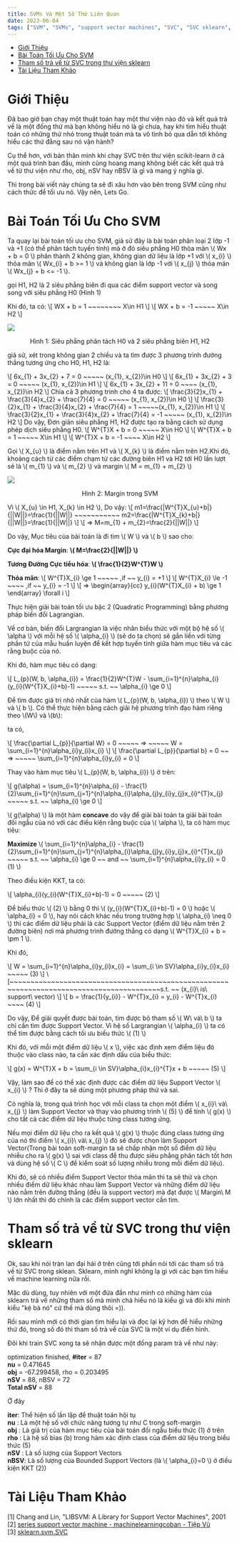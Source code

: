 ```yaml
---
title: SVMs Và Một Số Thứ Liên Quan
date: 2023-06-04
tags: ["SVM", "SVMs", "support vector machines", "SVC", "SVC sklearn", "scikit-learn"]
---
```


<style>
.singleImg {
    display: block;
    margin-left: auto;
    margin-right: auto;
}
.textSingleImg {
    text-align: center;
}
</style>


<!-- @import "[TOC]" {cmd="toc" depthFrom=1 depthTo=6 orderedList=false} -->

<!-- code_chunk_output -->

- [Giới Thiệu](#giới-thiệu)
- [Bài Toán Tối Ưu Cho SVM](#bài-toán-tối-ưu-cho-svm)
- [Tham số trả về từ SVC trong thư viện sklearn](#tham-số-trả-về-từ-svc-trong-thư-viện-sklearn)
- [Tài Liệu Tham Khảo](#tài-liệu-tham-khảo)

<!-- /code_chunk_output -->


# Giới Thiệu

Đã bao giờ bạn chạy một thuật toán hay một thư viện nào đó và kết quả trả về là một đống thứ mà bạn không hiểu nó là gì chưa, hay khi tìm hiểu thuật toán có những thứ nhỏ trong thuật toán mà ta vô tình bỏ qua dẫn tới không hiểu các thứ đằng sau nó vận hành?

Cụ thể hơn, với bản thân mình khi chạy SVC trên thư viện scikit-learn ở cả một quá trình ban đầu, mình cũng hoang mang không biết các kết quả trả về từ thư viện như rho, obj, nSV hay nBSV là gì và mang ý nghĩa gì.

Thì trong bài viết này chúng ta sẽ đi xâu hơn vào bên trong SVM cũng như cách thức để tối ưu nó. Vậy nên, Lets Go.

# Bài Toán Tối Ưu Cho SVM

Ta quay lại bài toán tối ưu cho SVM, giả sử đây là bài toán phân loại 2 lớp -1 và +1 (có thể phân tách tuyến tính) mà ở đó siêu phẳng H0 thỏa mãn \\( Wx + b = 0 \\) phân thành 2 không gian, không gian dữ liệu là lớp +1 với \\( x_{i} \\) thỏa mãn \\( Wx_{i} + b >= 1 \\) và không gian là lớp -1 với \\( x_{j} \\) thỏa mãn \\( Wx_{j} + b <= -1 \\).

gọi H1, H2 là 2 siêu phẳng biên đi qua các điểm support vector và song song với siêu phẳng H0 (Hình 1)

Khi đó, ta có:
\\[ WX + b = 1 ~~~~~~~~ X\in H1 \\]
\\[ WX + b = -1 ~~~~~ X\in H2 \\]

<img class="singleImg" src="/img/Svm/13.png">
<p class="textSingleImg">Hình 1: Siêu phẳng phân tách H0 và 2 siêu phẳng biên H1, H2 </p>

giả sử, xét trong không gian 2 chiều và ta tìm được 3 phương trình đường thẳng tương ứng cho H0, H1, H2 là:

\\[ 6x_{1} + 3x_{2} + 7 = 0 ~~~~~ (x_{1}, x_{2})\in H0 \\]
\\[ 6x_{1} + 3x_{2} + 3 = 0 ~~~~~ (x_{1}, x_{2})\in H1 \\]
\\[ 6x_{1} + 3x_{2} + 11 = 0 ~~~~ (x_{1}, x_{2})\in H2 \\]
Chia cả 3 phương trình cho 4 ta được:
\\[ \frac{3}{2}x_{1} + \frac{3}{4}x_{2} + \frac{7}{4} = 0 ~~~~~ (x_{1}, x_{2})\in H0 \\]
\\[ \frac{3}{2}x_{1} + \frac{3}{4}x_{2} + \frac{7}{4} = 1 ~~~~~(x_{1}, x_{2})\in H1 \\]
\\[ \frac{3}{2}x_{1} + \frac{3}{4}x_{2} + \frac{7}{4} = -1 ~~~~~ (x_{1}, x_{2})\in H2   \\]
Do vậy, Đơn giản siêu phẳng H1, H2 được tạo ra bằng cách sử dụng phép dịch siêu phẳng H0.
\\[  W^{T}X + b = 0 ~~~~~ X\in H0 \\]
\\[ W^{T}X + b = 1 ~~~~~ X\in H1 \\]
\\[ W^{T}X + b = -1 ~~~~ X\in H2 \\]

Gọi \\( X_{u} \\) là điểm nằm trên H1 và \\( X_{k} \\) là điểm nằm trên H2.Khi đó, khoảng cách từ các điểm chạm từ các đường biên H1 và H2 tới H0 lần lượt sẽ là \\( m_{1} \\) và \\( m_{2} \\) và margin \\( M = m_{1} + m_{2} \\)

<img class="singleImg" src="/img/Svm/15.png">
<p class="textSingleImg">Hình 2: Margin trong SVM</p>

Vì \\( X_{u} \in H1, X_{k} \in H2 \\), Do vậy:
\\[  m1=\frac{|W^{T}X_{u}+b|}{||W||}=\frac{1}{||W||} ~~~~~~~~~~~ m2=\frac{|W^{T}X_{k}+b|}{||W||}=\frac{1}{||W||}  \\]
\\[ => M=m_{1} + m_{2}=\frac{2}{||W||} \\]

Do vậy, Mục tiêu của bài toán là đi tìm \\( W \\) và \\( b \\) sao cho:

**Cực đại hóa Margin**: **\\( M=\frac{2}{\|\|W\|\|} \\)**

**Tương Đường Cực tiểu hóa**: **\\( \frac{1}{2}W^{T}W \\)**

**Thỏa mãn**:
\\[ W^{T}X_{i} \ge 1 ~~~~~ ,if ~~ y_{i} = +1 \\]
\\[ W^{T}X_{i} \le -1 ~~~~ ,if ~~ y_{i} = -1 \\]
\\[ => \begin{array}{cc} y_{i}(W^{T}X_{i} + b) \ge 1 \end{array} \forall i \\]

Thực hiện giải bài toán tối ưu bậc 2 (Quadratic Programming) bằng phương pháp biến đổi Lagrangian.

Về cơ bản, biến đổi Largrangian là việc nhân biểu thức với một bộ hệ số \\( \alpha \\) với mỗi hệ số \\( \alpha_{i} \\) (sẽ do ta chọn) sẽ gắn liền với từng phần tử của mẫu huấn luyện để kết hợp tuyến tính giữa hàm mục tiêu và các rằng buộc của nó.

Khi đó, hàm mục tiêu có dạng:

\\[  L_{p}(W, b, \alpha_{i}) = \frac{1}{2}W^{T}W - \sum_{i=1}^{n}\alpha_{i}(y_{i}(W^{T}X_{i}+b)-1) ~~~~~ s.t. ~~ \alpha_{i} \ge 0  \\]

Để tìm được giá trị nhỏ nhất của hàm \\( L_{p}(W, b, \alpha_{i}) \\) theo \\( W \\) và \\( b \\). Có thể thực hiện bằng cách giải hệ phương trình đạo hàm riêng theo \\(W\\) và \\(b\\):

ta có,

\\[ \frac{\partial L_{p}}{\partial W} = 0 ~~~~~ => ~~~~~ W = \sum_{i=1}^{n}\alpha_{i}y_{i}x_{i} \\]
\\[ \frac{\partial L_{p}}{\partial b} = 0 ~~ => ~~~~~ \sum_{i=1}^{n}\alpha_{i}y_{i} = 0  \\]

Thay vào hàm mục tiêu \\( L_{p}(W, b, \alpha_{i}) \\) ở trên:

\\[ g(\alpha) = \sum_{i=1}^{n}\alpha_{i} - \frac{1}{2}\sum_{i=1}^{n}\sum_{j=1}^{n}\alpha_{i}\alpha_{j}y_{i}y_{j}x_{i}^{T}x_{j} ~~~~~ s.t. ~~ \alpha_{i} \ge 0  \\]

\\( g(\alpha) \\) là một hàm **concave** do vậy để giải bài toán ta giải bài toán đối ngẫu của nó với các điều kiện rằng buộc của \\( \alpha \\), ta có hàm mục tiêu:

**Maximize** \\( \sum_{i=1}^{n}\alpha_{i} - \frac{1}{2}\sum_{i=1}^{n}\sum_{j=1}^{n}\alpha_{i}\alpha_{j}y_{i}y_{j}x_{i}^{T}x_{j} ~~~~~ s.t. ~~ \alpha_{i} \ge 0 ~~ and ~~ \sum_{i=1}^{n}\alpha_{i}y_{i} = 0 (1) \\)

Theo điều kiện KKT, ta có:

\\[ \alpha_{i}(y_{i}(W^{T}X_{i}+b)-1) = 0 ~~~~~ (2) \\]

Để biểu thức \\( (2) \\) bằng 0 thì \\( (y_{i}(W^{T}X_{i}+b)-1) = 0 \\) hoặc \\( \alpha_{i} = 0 \\), hay nói cách khác nếu trong trường hợp \\( \alpha_{i} \neq  0 \\) thì các điểm dữ liệu phải là các Support Vector (điểm dữ liệu nằm trên 2 đường biên) nơi mà phương trình đường thẳng có dạng \\( W^{T}X_{i} + b = \pm 1 \\).

Khi đó,

\\[ W = \sum_{i=1}^{n}\alpha_{i}y_{i}x_{i} = \sum_{i \in SV}\alpha_{i}y_{i}x_{i} ~~~~~ (3) \\]
\\[~~~~~~~~~~~~~~~~~~~~~~~~~~~~~~~~~~~~~~~~~~~~~~~~~~~~~~~~~~~~~~~~~~~~~~~~~~~~~~~~~~~~~~~~~~s.t. ~~ (x_{i}\ is\ support\ vector)  \\]
\\[ b = \frac{1}{y_{i}} - W^{T}x_{i} = y_{i} - W^{T}x_{i} ~~~~ (4) \\]

Do vậy, Để giải quyết được bài toán, tìm được bộ tham số \\( W\  và\ b  \\) ta chỉ cần tìm được Support Vector. Vì hệ số Largrangian \\( \alpha_{i}  \\) ta có thể tìm được bằng cách tối ưu biểu thức \\( (1) \\)

Khi đó, với mỗi một điểm dữ liệu \\( x \\), việc xác định xem điểm liệu đó thuộc vào class nào, ta cần xác định dấu của biểu thức:

\\[ g(x) = W^{T}X + b = \sum_{i \in SV}\alpha_{i}x_{i}^{T}x + b ~~~~~ (5) \\]

Vậy, làm sao để có thể xác định được các điểm dữ liệu Support Vector \\( x_{i} \\) ? Thì ở đây ta sẽ dùng một phương pháp thử và sai.

Có nghĩa là, trong quá trình học với mỗi class ta chọn một điểm \\( x_{i}\ và\ x_{j} \\) làm Support Vector và thay vào phương trình \\( (5) \\) để tính \\( g(x) \\) cho tất cả các điểm dữ liệu thuộc từng class tương ứng.

Nếu mọi điểm dữ liệu cho ra kết quả \\( g(x) \\) thuộc đúng class tương ứng của nó thì điểm \\( x_{i}\ và\ x_{j} \\) đó sẽ được chọn làm Support Vector(Trong bài toán soft-margin ta sẽ chấp nhận một số điểm dữ liệu nhiễu cho ra \\( g(x) \\) sai với class để thu được siêu phẳng phân tách tốt hơn và dùng hệ số \\( C \\) để kiểm soát số lượng nhiễu trong mỗi điểm dữ liệu).

Khi đó, sẽ có nhiều điểm Support Vector thỏa mãn thì ta sẽ thử và chọn nhiều điểm dữ liệu khác nhau làm Support Vector và những điểm dữ liệu nào nằm trên đường thẳng (đều là support vector) mà đạt được \\( Margin\  M \\) lớn nhất thì đó chính là các điểm support vector cần tìm.

# Tham số trả về từ SVC trong thư viện sklearn

Ok, sau khi nói tràn lan đại hải ở trên cũng tới phần nói tới các tham số trả về từ SVC trong sklean. Sklearn, mình nghĩ không lạ gì với các bạn tìm hiểu về machine learning nữa rồi.

Mặc dù dùng, tuy nhiên với một đứa đần như mình có những hàm của sklearn trả về những tham số mà mình chả hiểu nó là kiểu gì và đôi khi mình kiểu "kệ bà nó" cứ thế mà dùng thôi =)).

Rồi sau mình mới có thời gian tìm hiểu lại và đọc lại kỹ hơn để hiểu những thứ đó, trong số đó thì tham số trả về của SVC là một ví dụ điển hình.

Đôi khi train SVC xong ta sẽ nhận được một đống param trả về như này:

optimization finished,
**#iter** = 87<br/>
**nu** = 0.471645<br/>
**obj** = -67.299458, rho = 0.203495<br/>
**nSV** = 88, nBSV = 72<br/>
**Total nSV** = 88<br/>

Ở đây

**iter**: Thể hiện số lần lặp để thuật toán hội tụ<br/>
**nu**  : Là một hệ số với chức năng tương tự như C trong soft-margin<br/>
**obj** : Là giá trị của hàm mục tiêu của bài toán đối ngẫu biểu thức (1) ở trên<br/>
**rho** : Là hệ số bias (b) trong hàm xác định class của điểm dữ liệu trong biểu thức (5)<br/>
**nSV** : Là số lượng của Support Vectors<br/>
**nBSV**: Là số lượng của Bounded Support Vectors (là \\( \alpha_{i}=0 \\) ở điều kiện KKT (2))<br/>

# Tài Liệu Tham Khảo
[1] Chang and Lin, "LIBSVM: A Library for Support Vector Machines", 2001<br/>
[2] [series support vector machine - machinelearningcoban - Tiệp Vũ](https://machinelearningcoban.com/2017/04/09/smv/#-gioi-thieu)<br/>
[3] [sklearn.svm.SVC](scikit-learn.org/stable/modules/generated/sklearn.svm.SVC.html)<br/>
